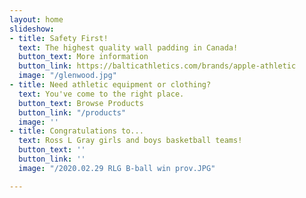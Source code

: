 ```yaml
---
layout: home
slideshow:
- title: Safety First!
  text: The highest quality wall padding in Canada!
  button_text: More information
  button_link: https://balticathletics.com/brands/apple-athletic
  image: "/glenwood.jpg"
- title: Need athletic equipment or clothing?
  text: You've come to the right place.
  button_text: Browse Products
  button_link: "/products"
  image: ''
- title: Congratulations to...
  text: Ross L Gray girls and boys basketball teams!
  button_text: ''
  button_link: ''
  image: "/2020.02.29 RLG B-ball win prov.JPG"

---
```

